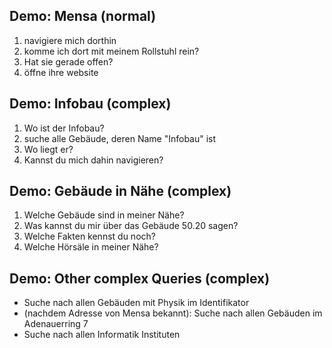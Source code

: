 ## Demo: Mensa (normal)

1. navigiere mich dorthin
2. komme ich dort mit meinem Rollstuhl rein?
3. Hat sie gerade offen?
4. öffne ihre website

## Demo: Infobau (complex)

1. Wo ist der Infobau?
2. suche alle Gebäude, deren Name "Infobau" ist
3. Wo liegt er?
4. Kannst du mich dahin navigieren?

## Demo: Gebäude in Nähe (complex)

1. Welche Gebäude sind in meiner Nähe?
2. Was kannst du mir über das Gebäude 50.20 sagen?
3. Welche Fakten kennst du noch?
4. Welche Hörsäle in meiner Nähe?

## Demo: Other complex Queries (complex)

- Suche nach allen Gebäuden mit Physik im Identifikator
- (nachdem Adresse von Mensa bekannt): Suche nach allen Gebäuden im Adenauerring 7
- Suche nach allen Informatik Instituten
